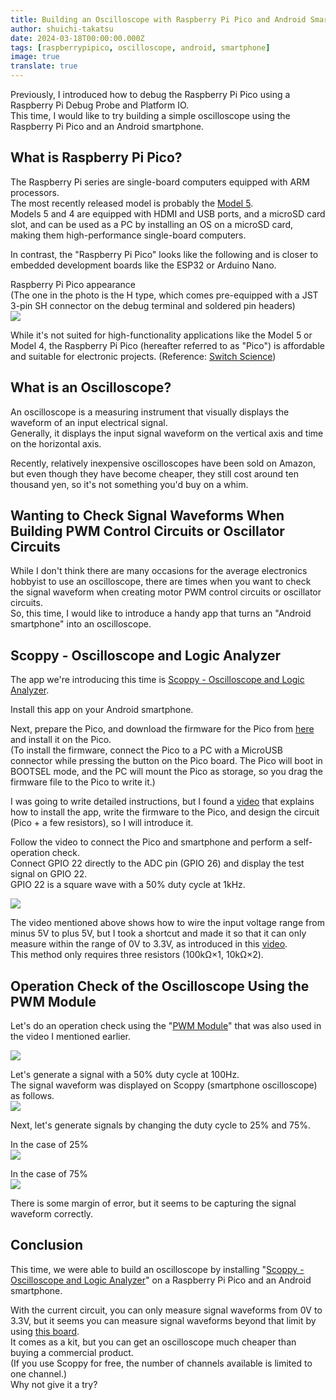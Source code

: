 ```yaml
---
title: Building an Oscilloscope with Raspberry Pi Pico and Android Smartphone
author: shuichi-takatsu
date: 2024-03-18T00:00:00.000Z
tags: [raspberrypipico, oscilloscope, android, smartphone]
image: true
translate: true
---
```





Previously, I introduced how to debug the Raspberry Pi Pico using a Raspberry Pi Debug Probe and Platform IO.  
This time, I would like to try building a simple oscilloscope using the Raspberry Pi Pico and an Android smartphone.

## What is Raspberry Pi Pico?

The Raspberry Pi series are single-board computers equipped with ARM processors.  
The most recently released model is probably the [Model 5](https://www.raspberrypi.com/products/raspberry-pi-5/).  
Models 5 and 4 are equipped with HDMI and USB ports, and a microSD card slot, and can be used as a PC by installing an OS on a microSD card, making them high-performance single-board computers.

In contrast, the "Raspberry Pi Pico" looks like the following and is closer to embedded development boards like the ESP32 or Arduino Nano.

Raspberry Pi Pico appearance  
(The one in the photo is the H type, which comes pre-equipped with a JST 3-pin SH connector on the debug terminal and soldered pin headers)  
![](https://gyazo.com/df32a03214f568298292dce3a0473512.png)

While it's not suited for high-functionality applications like the Model 5 or Model 4, the Raspberry Pi Pico (hereafter referred to as "Pico") is affordable and suitable for electronic projects. (Reference: [Switch Science](https://www.switch-science.com/products/6900))

## What is an Oscilloscope?

An oscilloscope is a measuring instrument that visually displays the waveform of an input electrical signal.  
Generally, it displays the input signal waveform on the vertical axis and time on the horizontal axis.

Recently, relatively inexpensive oscilloscopes have been sold on Amazon, but even though they have become cheaper, they still cost around ten thousand yen, so it's not something you'd buy on a whim.

## Wanting to Check Signal Waveforms When Building PWM Control Circuits or Oscillator Circuits

While I don't think there are many occasions for the average electronics hobbyist to use an oscilloscope, there are times when you want to check the signal waveform when creating motor PWM control circuits or oscillator circuits.  
So, this time, I would like to introduce a handy app that turns an "Android smartphone" into an oscilloscope.

## Scoppy - Oscilloscope and Logic Analyzer

The app we're introducing this time is [Scoppy - Oscilloscope and Logic Analyzer](https://oscilloscope.fhdm.xyz/).

Install this app on your Android smartphone.

Next, prepare the Pico, and download the firmware for the Pico from [here](https://oscilloscope.fhdm.xyz/wiki/firmware-versions) and install it on the Pico.  
(To install the firmware, connect the Pico to a PC with a MicroUSB connector while pressing the button on the Pico board. The Pico will boot in BOOTSEL mode, and the PC will mount the Pico as storage, so you drag the firmware file to the Pico to write it.)

I was going to write detailed instructions, but I found a [video](https://www.youtube.com/watch?v=LRcMg56Tius) that explains how to install the app, write the firmware to the Pico, and design the circuit (Pico + a few resistors), so I will introduce it.

Follow the video to connect the Pico and smartphone and perform a self-operation check.  
Connect GPIO 22 directly to the ADC pin (GPIO 26) and display the test signal on GPIO 22.  
GPIO 22 is a square wave with a 50% duty cycle at 1kHz.  

![](https://gyazo.com/1039cfca133d68c77bb01dc0874493bf.png)

The video mentioned above shows how to wire the input voltage range from minus 5V to plus 5V, but I took a shortcut and made it so that it can only measure within the range of 0V to 3.3V, as introduced in this [video](https://www.youtube.com/watch?v=TDA-7wgfBe0).  
This method only requires three resistors (100kΩ×1, 10kΩ×2).

## Operation Check of the Oscilloscope Using the PWM Module

Let's do an operation check using the "[PWM Module](https://www.amazon.co.jp/gp/product/B077Z3TD8B)" that was also used in the video I mentioned earlier.

![](https://gyazo.com/7bf4755108150720e3c72e9511ce0ea9.png)

Let's generate a signal with a 50% duty cycle at 100Hz.  
The signal waveform was displayed on Scoppy (smartphone oscilloscope) as follows.  
![](https://gyazo.com/72261564dbb2956db695bcffe1c46966.png)

Next, let's generate signals by changing the duty cycle to 25% and 75%.

In the case of 25%  
![](https://gyazo.com/101d0a50527e494676aee25658a56943.png)

In the case of 75%  
![](https://gyazo.com/961d020d98b51741dc4f497b9aa316b8.png)

There is some margin of error, but it seems to be capturing the signal waveform correctly.

## Conclusion

This time, we were able to build an oscilloscope by installing "[Scoppy - Oscilloscope and Logic Analyzer](https://oscilloscope.fhdm.xyz/)" on a Raspberry Pi Pico and an Android smartphone.

With the current circuit, you can only measure signal waveforms from 0V to 3.3V, but it seems you can measure signal waveforms beyond that limit by using [this board](https://www.switch-science.com/products/8832).  
It comes as a kit, but you can get an oscilloscope much cheaper than buying a commercial product.  
(If you use Scoppy for free, the number of channels available is limited to one channel.)  
Why not give it a try?

